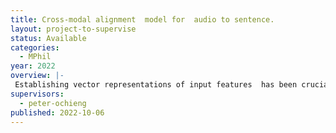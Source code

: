 ```yaml
---
title: Cross-modal alignment  model for  audio to sentence.
layout: project-to-supervise
status: Available
categories:
  - MPhil
year: 2022
overview: |-
 Establishing vector representations of input features  has been crucial to the success of machine learning especially natural language processing. The vector representations( embeddings) are always exploited in downstream tasks such as machine translation where the intuition is that words appearing in similar context  should generate similar word embeddings hence should be aligned. The idea of similar words generating similar representation has been extended to cross-lingual alignment. It has been exploited to perform machine translation between two different languages without any annotated dataset linking these languages. This is due to the discovery that similar words from different languages  share similar structures in a continuous  word embedding space. This eliminates the need for a large parallel training corpus to train NMT systems. Some works extend this  concept to perform cross-modal alignment between  text and  audio   where audio segments are aligned to words with similar embeddings in a joint continuous embedding space. This is helpful to generate audio transcription without any transcribed dataset to train the transcription model. For low resource languages this is crucial.  Despite this remarkable results were reported. While the word based  generation from audio may appear natural for speech, it is still not clear how to chunk speech audio in a lengths that correctly generates words. It  is also slow to generate slow. This project proposes an audio to sentence generation as opposed to existing  audio to word generation. Can we develop a  model where a  whole sentence is generated at once based on a given chunk of  speech. Basically can cross-modal alignment be developed where an audio chunk and a  sentence share a continuous embedding space.  Will this speed up transcription of a recorded speech ?  will the long dependencies within the sentence level audio chunks affect the quality of transcription. How can we effectively identify sentences boundaries  with a given audio ?
supervisors:
  - peter-ochieng
published: 2022-10-06
---
```



